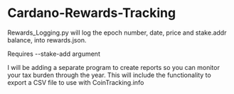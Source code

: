 # Cardano-Rewards-Tracking

Rewards_Logging.py will log the epoch number, date, price and stake.addr balance, into rewards.json.

Requires --stake-add argument

I will be adding a separate program to create reports so you can monitor your tax burden through the year.
This will include the functionality to export a CSV file to use with CoinTracking.info

